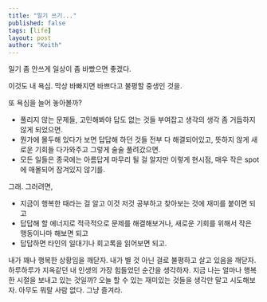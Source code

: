 ```yaml
---
title: "일기 쓰기..."
published: false
tags: [life]
layout: post
author: "Keith"
---
```


일기 좀 안쓰게 일상이 좀 바빴으면 좋겠다. 

이것도 내 욕심. 막상 바빠지면 바쁘다고 불평할 중생인 것을.

또 욕심을 늘어 놓아볼까?

- 풀리지 않는 문제들, 고민해봐야 답도 없는 것들 부여잡고 생각의 생각 좀 거듭하지 않게 되었으면.
- 뭔가에 몰두해 있다가 보면 답답해 하던 것들 전부 다 해결되어있고, 뜻하지 않게 새로운 기회들 다가와주고 그렇게 술술 풀려갔으면.
- 모든 일들은 종국에는 아름답게 마무리 될 걸 알지만 이렇게 현시점, 매우 작은 spot에 매몰되어 잠겨있지 않기를.

그래. 그러려면,

- 지금이 행복한 때라는 걸 알고 이것 저것 공부하고 찾아보는 것에 재미를 붙이면 되고
- 답답해 할 에너지로 적극적으로 문제를 해결해보거나, 새로운 기회를 위해서 작은 행동이나마 해보면 되고
- 답답하면 타인의 일대기나 회고록을 읽어보면 되고.

내가 꽤나 행복한 상황임을 깨닫자.
내가 별 것 아닌 걸로 불평하고 살고 있음을 깨닫자.
하루하루가 지옥같던 내 인생의 가장 힘들었던 순간을 생각하자. 지금 나는 얼마나 행복한 시절을 보내고 있는 것일까?
오늘 할 수 있는 재미있는 것들을 생각만 말고 시도해보자. 아무도 뭐랄 사람 없다. 그냥 즐겨라.

